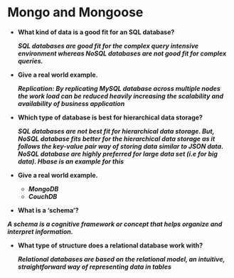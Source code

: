 # Mongo and Mongoose

- **What kind of data is a good fit for an SQL database?**

    ***SQL databases are good fit for the complex query intensive environment whereas NoSQL databases are not good fit for complex queries.***

- **Give a real world example.**

    ***Replication: By replicating MySQL database across multiple nodes the work load can be reduced heavily increasing the scalability and availability of business application***

- **Which type of database is best for hierarchical data storage?**

    ***SQL databases are not best fit for hierarchical data storage. But, NoSQL database fits better for the hierarchical data storage as it follows the key-value pair way of storing data similar to JSON data. NoSQL database are highly preferred for large data set (i.e for big data). Hbase is an example for this***    

- **Give a real world example.**

     - ***MongoDB***
     - ***CouchDB***


- **What is a ‘schema’?**

***A schema is a cognitive framework or concept that helps organize and interpret information.***

- **What type of structure does a relational database work with?**

    ***Relational databases are based on the relational model, an intuitive, straightforward way of representing data in tables***

